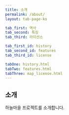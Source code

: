```yaml
---
title: 소개
permalink: /about/
layout: tab-page-ko

tab_first: 역사
tab_second: 특징
tab_third: 라이선스

tab_first_id: history
tab_second_id: features
tab_third_id: license

tabOne: history.html
tabTwo: features.html
tabThree: map_license.html
---
```

## 소개

하늘마을 프로젝트를 소개합니다.